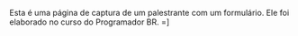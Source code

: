 Esta é uma página de captura de um palestrante com um formulário. Ele foi elaborado no curso do Programador BR. =]